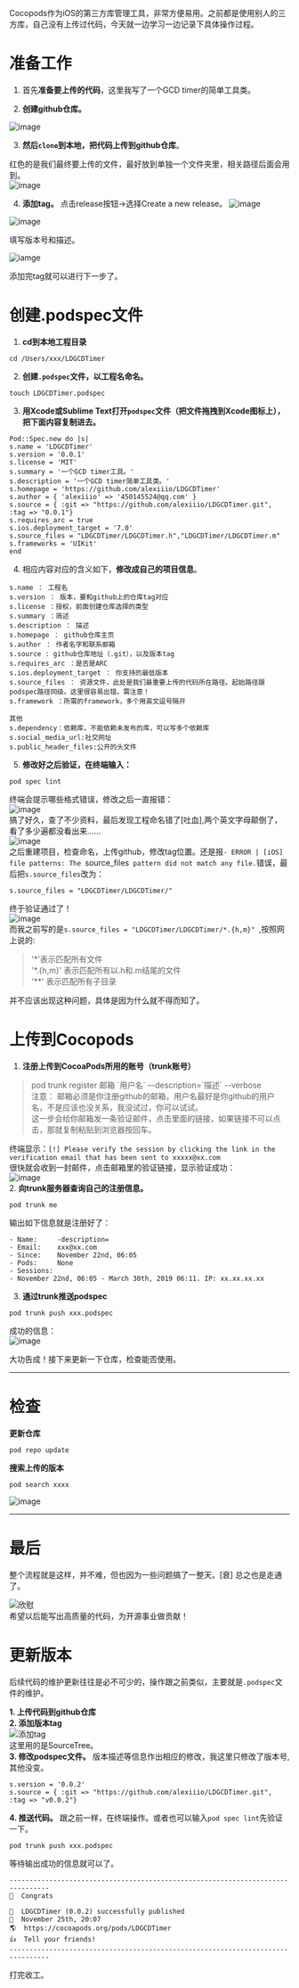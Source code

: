 Cocopods作为iOS的第三方库管理工具，非常方便易用。之前都是使用别人的三方库，自己没有上传过代码，今天就一边学习一边记录下具体操作过程。

# 准备工作
1. 首先**准备要上传的代码**，这里我写了一个GCD timer的简单工具类。


2. **创建github仓库。**    

![image](https://github.com/alexiiio/LD-Notes/blob/master/pics/屏幕快照%202018-11-22%20下午1.13.49.png?raw=true)

3. **然后`clone`到本地，把代码上传到github仓库**。        

红色的是我们最终要上传的文件，最好放到单独一个文件夹里，相关路径后面会用到。   
![image](https://github.com/alexiiio/LD-Notes/blob/master/pics/屏幕快照%202018-11-22%20下午8.57.00.png?raw=true)


4. **添加tag。** 点击release按钮->选择Create a new release。
![image](https://github.com/alexiiio/LD-Notes/blob/master/pics/屏幕快照%202018-11-22%20下午4.15.34.png?raw=true)


![image](https://github.com/alexiiio/LD-Notes/blob/master/pics/io98$2018-11-22$2.png?raw=true)

填写版本号和描述。

![iamge](https://github.com/alexiiio/LD-Notes/blob/master/pics/屏幕快照%202018-11-22%20上午11.20.17.png?raw=true)

添加完tag就可以进行下一步了。

# 创建.podspec文件
1. **cd到本地工程目录**
```
cd /Users/xxx/LDGCDTimer
```
2. **创建`.podspec`文件，以工程名命名。**
```
touch LDGCDTimer.podspec
```
3. **用Xcode或Sublime Text打开`podspec`文件（把文件拖拽到Xcode图标上），把下面内容复制进去。**
```
Pod::Spec.new do |s|
s.name = 'LDGCDTimer'
s.version = '0.0.1'
s.license = 'MIT'
s.summary = '一个GCD timer工具。'
s.description = '一个GCD timer简单工具类。'
s.homepage = 'https://github.com/alexiiio/LDGCDTimer'
s.author = { 'alexiiio' => '450145524@qq.com' }
s.source = { :git => "https://github.com/alexiiio/LDGCDTimer.git", :tag => "0.0.1"}
s.requires_arc = true
s.ios.deployment_target = '7.0'
s.source_files = "LDGCDTimer/LDGCDTimer.h","LDGCDTimer/LDGCDTimer.m"
s.frameworks = 'UIKit'
end
```
4. 相应内容对应的含义如下，**修改成自己的项目信息**。
```
s.name ： 工程名 
s.version ： 版本，要和github上的仓库tag对应
s.license ：授权，前面创建仓库选择的类型
s.summary ：简述 
s.description ： 描述 
s.homepage ： github仓库主页 
s.author ： 作者名字和联系邮箱
s.source : github仓库地址（.git），以及版本tag 
s.requires_arc ：是否是ARC 
s.ios.deployment_target ： 你支持的最低版本 
s.source_files ： 资源文件，此处是我们最重要上传的代码所在路径。起始路径跟podspec路径同级。这里很容易出错，需注意！
s.framework ：所需的framework，多个用英文逗号隔开

其他
s.dependency：依赖库，不能依赖未发布的库，可以写多个依赖库
s.social_media_url:社交网址
s.public_header_files:公开的头文件
```
5. **修改好之后验证，在终端输入：**
```
pod spec lint
```
终端会提示哪些格式错误，修改之后一直报错：  
![image](https://github.com/alexiiio/LD-Notes/blob/master/pics/屏幕快照%202018-11-22%20下午7.03.17.png?raw=true)   
搞了好久，查了不少资料，最后发现工程命名错了[吐血],两个英文字母颠倒了，看了多少遍都没看出来......    
![image](https://ww1.sinaimg.cn/large/6af89bc8gw1f8nufnvwqoj206r06qmx8.jpg)   
之后重建项目，检查命名，上传github，修改tag位置。还是报`- ERROR | [iOS] file patterns: The `source_files` pattern did not match any file.`错误，最后把`s.source_files`改为：   
```
s.source_files = "LDGCDTimer/LDGCDTimer/"
```
终于验证通过了！   
![image](https://github.com/alexiiio/LD-Notes/blob/master/pics/屏幕快照%202018-11-22%20下午7.35.51.png?raw=true)   
而我之前写的是`s.source_files = "LDGCDTimer/LDGCDTimer/*.{h,m}" `,按照网上说的:

> '\*'表示匹配所有文件   
> '\*.{h,m}' 表示匹配所有以.h和.m结尾的文件   
> '**' 表示匹配所有子目录    

并不应该出现这种问题，具体是因为什么就不得而知了。    

# 上传到Cocopods
1. **注册上传到CocoaPods所用的账号（trunk账号）**    
> pod trunk register 邮箱 \`用户名\` –-description=\`描述\` --verbose   
注意： 邮箱必须是你注册github的邮箱，用户名最好是你github的用户名，不是应该也没关系，我没试过，你可以试试。    
这一步会给你邮箱发一条验证邮件，点击里面的链接，如果链接不可以点击，那就复制粘贴到浏览器按回车。   

终端显示：`[!] Please verify the session by clicking the link in the verification email that has been sent to xxxxx@xx.com
`    
很快就会收到一封邮件，点击邮箱里的验证链接，显示验证成功：   
![image](https://github.com/alexiiio/LD-Notes/blob/master/pics/WechatIMG560.jpeg?raw=true)    
2. **向trunk服务器查询自己的注册信息。**
```
pod trunk me
```
输出如下信息就是注册好了：
```
- Name:     -description=
- Email:    xxx@xx.com
- Since:    November 22nd, 06:05
- Pods:     None
- Sessions:
- November 22nd, 06:05 - March 30th, 2019 06:11. IP: xx.xx.xx.xx
```
3. **通过trunk推送podspec**
```
pod trunk push xxx.podspec
```
成功的信息：   
![image](https://github.com/alexiiio/LD-Notes/blob/master/pics/屏幕快照%202018-11-22%20下午8.36.12.png?raw=true)    

大功告成！接下来更新一下仓库，检查能否使用。    

------
# 检查

**更新仓库**
```
pod repo update
```
**搜索上传的版本**
```
pod search xxxx
```
![image](https://github.com/alexiiio/LD-Notes/blob/master/pics/屏幕快照%202018-11-22%20下午8.46.52.png?raw=true)   

----
# 最后
整个流程就是这样，并不难，但也因为一些问题搞了一整天。[衰] 总之也是走通了。    

![欣慰](https://timgsa.baidu.com/timg?image&quality=80&size=b9999_10000&sec=1542902282747&di=19bafef1992a28877666851b84277c3c&imgtype=0&src=http%3A%2F%2Fspider.nosdn.127.net%2F4884045dbfd58d7ec1f9e364f66304f5.jpeg)    
希望以后能写出高质量的代码，为开源事业做贡献！

# 更新版本
后续代码的维护更新往往是必不可少的，操作跟之前类似，主要就是`.podspec`文件的维护。

**1. 上传代码到github仓库**       
**2. 添加版本tag**          
![添加tag](https://github.com/alexiiio/LD-Notes/blob/master/pics/屏幕快照%202018-11-26%20上午9.43.10.png?raw=true)     
这里用的是SourceTree。         
**3. 修改podspec文件。** 版本描述等信息作出相应的修改，我这里只修改了版本号,其他没变。
```
s.version = '0.0.2'
s.source = { :git => "https://github.com/alexiiio/LDGCDTimer.git", :tag => "v0.0.2"}
```
**4. 推送代码。** 跟之前一样，在终端操作。或者也可以输入`pod spec lint`先验证一下。
```
pod trunk push xxx.podspec
```
等待输出成功的信息就可以了。
```
--------------------------------------------------------------------------------
🎉  Congrats

🚀  LDGCDTimer (0.0.2) successfully published
📅  November 25th, 20:07
🌎  https://cocoapods.org/pods/LDGCDTimer
👍  Tell your friends!
--------------------------------------------------------------------------------
```
打完收工。
